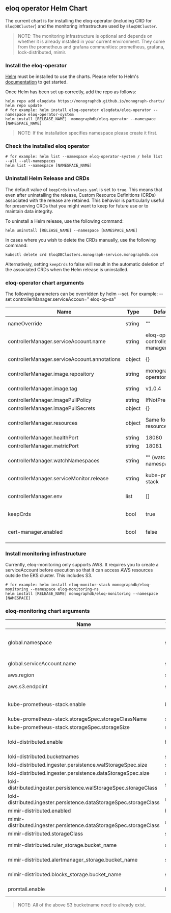 ## eloq operator Helm Chart

The current chart is for installing the eloq-operator (including CRD for `EloqDBCluster`) and the monitoring
infrastructure used by `EloqDBCluster`.

> NOTE: The monitoring infrastructure is optional and depends on whether it is already installed in your current
> environment. They come from the prometheus and grafana communities: prometheus, grafana, lock-distributed, mimir.

### Install the eloq-operator

[Helm](https://helm.sh) must be installed to use the charts. Please refer to
Helm's [documentation](https://helm.sh/docs) to get started.

Once Helm has been set up correctly, add the repo as follows:

```shell
helm repo add eloqdata https://monographdb.github.io/monograph-charts/
helm repo update
# for example: helm install eloq-operator eloqdata/eloq-operator --namespace eloq-operator-system
helm install [RELEASE_NAME]  monographdb/eloq-operator --namespace [NAMESPACE_NAME]
```

> NOTE: If the installation specifies namespace please create it first.

### Check the installed eloq operator

```shell
# for example: helm list --namespace eloq-operator-system / helm list --all --all-namespaces
helm list --namespace [NAMESPACE_NAME]
```

### Uninstall Helm Release and CRDs

The default value of `keepCrds` in `values.yaml` is set to `true`. This means that even after uninstalling the release,
Custom Resource Definitions (CRDs) associated with the release are retained. This behavior is particularly useful for
preserving CRDs that you might want to keep for future use or to maintain data integrity.

To uninstall a Helm release, use the following command:

```shell
helm uninstall [RELEASE_NAME] --namespace [NAMESPACE_NAME]
```

In cases where you wish to delete the CRDs manually, use the following command:

``` shell
kubectl delete crd EloqDBClusters.monograph-service.monographdb.com
```

Alternatively, setting `keepCrds` to false will result in the automatic deletion of the associated CRDs when the Helm
release is uninstalled.

### eloq-operator chart arguments

The following parameters can be overridden by helm --set. For example: --set controllerManager.serviceAccoun="
eloq-op-sa"

| Name                                         | Type   | Default Value                       | Description                                                                                                 |
|----------------------------------------------|--------|-------------------------------------|-------------------------------------------------------------------------------------------------------------|
| nameOverride                                 | string | ""                                  | Overrides the "eloq-operator" with this name.                                                               |
| controllerManager.serviceAccount.name        | string | eloq-operator-controller-manager-sa | The service account name of the eloq operator controller manager pods.                                      |
| controllerManager.serviceAccount.annotations | object | {}                                  | Annotations for the `controllerManager.serviceAccount`.                                                     |
| controllerManager.image.repository           | string | monographdb/eloq-operator           | The image name of the eloq operator.                                                                        |
| controllerManager.image.tag                  | string | v1.0.4                              | The version tag for eloq operator docker image.                                                             |
| controllerManager.imagePullPolicy            | string | IfNotPresent                        | -                                                                                                           |
| controllerManager.imagePullSecrets           | object | {}                                  | -                                                                                                           |
| controllerManager.resources                  | object | Same format as k8s resource         | Resource requests and limits for eloq operator controller manager pods.                                     |
| controllerManager.healthPort                 | string | 18080                               | -                                                                                                           |
| controllerManager.metricPort                 | string | 18081                               | -                                                                                                           |
| controllerManager.watchNamespaces            | string | "" (watch all namespaces)           | Set the controller to watch specific namespaces instead of all. (e.g. `""`, `"NAMESPACE"`, or `"N1,N2,N3"`) |
| controllerManager.serviceMonitor.release     | string | kube-prometheus-stack               | Set the release name for the controller's metric service monitor.                                           |
| controllerManager.env                        | list   | []                                  | The environment variable of the eloq operator controller manager pods.                                      |
| keepCrds                                     | bool   | true                                | Keep or not keep CRDs when uninstalling the helm release.                                                   |
| cert-manager.enabled                         | bool   | false                               | Set `certManager.enabled=true` will install the cert-menager to `release.namespace`.                        |

### Install monitoring infrastructure

Currently, eloq-monitoring only supports AWS. It requires you to create a serviceAccount before execution
so that it can access AWS resources outside the EKS cluster. This includes S3.

```shell
# for example: helm install eloq-monitor-stack monographdb/eloq-monitoring --namespace eloq-monitoring-ns
helm install [RELEASE_NAME] monographdb/eloq-monitoring --namespace [NAMESPACE]
```

### eloq-monitoring chart arguments

| Name                                                                | Type   | Default value                   | Description                                             |
|---------------------------------------------------------------------|--------|---------------------------------|---------------------------------------------------------|
| global.namespace                                                    | string | eloq-monitoring-ns              | Monitor the namespace where the component is installed. |
| global.serviceAccount.name                                          | string | eloq-monitoring-sa              | ServiceAccount                                          |
| aws.region                                                          | string | ap-northeast-1                  | AWS configuration.                                      |
| aws.s3.endpoint                                                     | string | s3.ap-northeast-1.amazonaws.com | S3 endpoint.                                            |
| kube-prometheus-stack.enable                                        | bool   | true                            | If or not kube-prometheus-stack is installed.           |                                                        
| kube-prometheus-stack.storageSpec.storageClassName                  | string | ebs-sc-gp3                      |                                                         |
| kube-prometheus-stack.storageSpec.storageSize                       | string | 128Gi                           |                                                         |
| loki-distributed.enable                                             | bool   | true                            | If or not loki-distributed is installed.                |
| loki-distributed.bucketnames                                        | string | eloq-loki-data                  |                                                         |
| loki-distributed.ingester.persistence.walStorageSpec.size           | string | 12Gi                            |                                                         |
| loki-distributed.ingester.persistence.dataStorageSpec.size          | string | 12Gi                            |                                                         |
| loki-distributed.ingester.persistence.walStorageSpec.storageClass   | string | ebs-sc-gp3                      |                                                         |
| loki-distributed.ingester.persistence.dataStorageSpec.storageClass  | string | ebs-sc-gp3                      |                                                         |
| mimir-distributed.enabled                                           | bool   | true                            |                                                         |
| mimir-distributed.ingester.persistence.dataStorageSpec.storageClass | string | ebs-sc-gp3                      |                                                         |
| mimir-distributed.storageClass                                      | string | ebs-sc-gp3                      |                                                         |
| mimir-distributed.ruler_storage.bucket_name                         | string | eloq-mimir-ruler                | S3 bucketname of ruler_storage                          |
| mimir-distributed.alertmanager_storage.bucket_name                  | string | eloq-mimir-alertmanager         | S3 bucketname of alertmanager_storage                   |
| mimir-distributed.blocks_storage.bucket_name                        | string | eloq-mimir-data                 | S3 bucketname of blocks_storage                         |
| promtail.enable                                                     | bool   | true                            | If or not promtail is installed.                        |

> NOTE: All of the above S3 bucketname need to already exist.